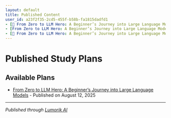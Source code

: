 ```yaml
---
layout: default
title: Published Content
user_id: a23f2f35-2cd5-455f-b58b-fa1815dadfd1
- [📖 From Zero to LLM Hero: A Beginner’s Journey into Large Language Models](./ef687bdd-ddc0-4295-8002-85681040e3b9/) - Textbook published on August 12, 2025
- [From Zero to LLM Hero: A Beginner’s Journey into Large Language Models](./f8e7134a-a328-4b88-af5c-3730dd5d732f/) - Published on August 13, 2025
- [📖 From Zero to LLM Hero: A Beginner’s Journey into Large Language Models - Overview of AI, ML, and NLP: definitions and relationships](./4867e361-b2fe-4b31-ad4c-ba4f83782348/) - Textbook published on August 13, 2025
---
```


# Published Study Plans

## Available Plans

- [From Zero to LLM Hero: A Beginner’s Journey into Large Language Models](./70473486-6b8b-41dd-b113-0f4c82c1d36e/) - Published on August 12, 2025

---

*Published through [Lumorik AI](https://lumorik.ai)*
